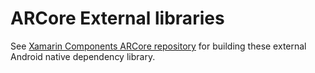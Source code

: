 # ARCore External libraries #

See [Xamarin Components ARCore repository](https://github.com/xamarin/XamarinComponents/tree/master/Android/ARCore/) for building these external Android native dependency library.